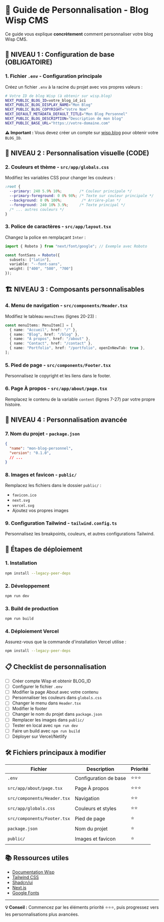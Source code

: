 # 🎨 Guide de Personnalisation - Blog Wisp CMS

Ce guide vous explique **concrètement** comment personnaliser votre blog Wisp CMS.

## 🎯 **NIVEAU 1 : Configuration de base (OBLIGATOIRE)**

### 1. **Fichier `.env` - Configuration principale**

Créez un fichier `.env` à la racine du projet avec vos propres valeurs :

```bash
# Votre ID de blog Wisp (à obtenir sur wisp.blog)
NEXT_PUBLIC_BLOG_ID=votre_blog_id_ici
NEXT_PUBLIC_BLOG_DISPLAY_NAME="Mon Blog"
NEXT_PUBLIC_BLOG_COPYRIGHT="Votre Nom"
NEXT_DEFAULT_METADATA_DEFAULT_TITLE="Mon Blog Personnel"
NEXT_PUBLIC_BLOG_DESCRIPTION="Description de mon blog"
NEXT_PUBLIC_BASE_URL="https://votre-domaine.com"
```

**⚠️ Important :** Vous devez créer un compte sur [wisp.blog](https://wisp.blog) pour obtenir votre `BLOG_ID`.

## 🎨 **NIVEAU 2 : Personnalisation visuelle (CODE)**

### 2. **Couleurs et thème - `src/app/globals.css`**

Modifiez les variables CSS pour changer les couleurs :

```css
:root {
  --primary: 240 5.9% 10%;        /* Couleur principale */
  --primary-foreground: 0 0% 98%; /* Texte sur couleur principale */
  --background: 0 0% 100%;         /* Arrière-plan */
  --foreground: 240 10% 3.9%;     /* Texte principal */
  /* ... autres couleurs */
}
```

### 3. **Police de caractères - `src/app/layout.tsx`**

Changez la police en remplaçant `Inter` :

```typescript
import { Roboto } from "next/font/google"; // Exemple avec Roboto

const fontSans = Roboto({ 
  subsets: ["latin"], 
  variable: "--font-sans",
  weight: ["400", "500", "700"]
});
```

## 🏗️ **NIVEAU 3 : Composants personnalisables**

### 4. **Menu de navigation - `src/components/Header.tsx`**

Modifiez le tableau `menuItems` (lignes 20-23) :

```typescript
const menuItems: MenuItem[] = [
  { name: "Accueil", href: "/" },
  { name: "Blog", href: "/blog" },
  { name: "À propos", href: "/about" },
  { name: "Contact", href: "/contact" },
  { name: "Portfolio", href: "/portfolio", openInNewTab: true },
];
```

### 5. **Pied de page - `src/components/Footer.tsx`**

Personnalisez le copyright et les liens dans le footer.

### 6. **Page À propos - `src/app/about/page.tsx`**

Remplacez le contenu de la variable `content` (lignes 7-27) par votre propre histoire.

## 📝 **NIVEAU 4 : Personnalisation avancée**

### 7. **Nom du projet - `package.json`**

```json
{
  "name": "mon-blog-personnel",
  "version": "0.1.0",
  // ...
}
```

### 8. **Images et favicon - `public/`**

Remplacez les fichiers dans le dossier `public/` :
- `favicon.ico`
- `next.svg`
- `vercel.svg`
- Ajoutez vos propres images

### 9. **Configuration Tailwind - `tailwind.config.ts`**

Personnalisez les breakpoints, couleurs, et autres configurations Tailwind.

## 🚀 **Étapes de déploiement**

### 1. **Installation**
```bash
npm install --legacy-peer-deps
```

### 2. **Développement**
```bash
npm run dev
```

### 3. **Build de production**
```bash
npm run build
```

### 4. **Déploiement Vercel**
Assurez-vous que la commande d'installation Vercel utilise :
```bash
npm install --legacy-peer-deps
```

## 📋 **Checklist de personnalisation**

- [ ] Créer compte Wisp et obtenir BLOG_ID
- [ ] Configurer le fichier `.env`
- [ ] Modifier la page About avec votre contenu
- [ ] Personnaliser les couleurs dans `globals.css`
- [ ] Changer le menu dans `Header.tsx`
- [ ] Modifier le footer
- [ ] Changer le nom du projet dans `package.json`
- [ ] Remplacer les images dans `public/`
- [ ] Tester en local avec `npm run dev`
- [ ] Faire un build avec `npm run build`
- [ ] Déployer sur Vercel/Netlify

## 🛠️ **Fichiers principaux à modifier**

| Fichier | Description | Priorité |
|---------|-------------|----------|
| `.env` | Configuration de base | ⭐⭐⭐ |
| `src/app/about/page.tsx` | Page À propos | ⭐⭐⭐ |
| `src/components/Header.tsx` | Navigation | ⭐⭐ |
| `src/app/globals.css` | Couleurs et styles | ⭐⭐ |
| `src/components/Footer.tsx` | Pied de page | ⭐ |
| `package.json` | Nom du projet | ⭐ |
| `public/` | Images et favicon | ⭐ |

## 📚 **Ressources utiles**

- [Documentation Wisp](https://wisp.blog/docs)
- [Tailwind CSS](https://tailwindcss.com/docs)
- [Shadcn/ui](https://ui.shadcn.com/)
- [Next.js](https://nextjs.org/docs)
- [Google Fonts](https://fonts.google.com/)

---

**💡 Conseil :** Commencez par les éléments priorité ⭐⭐⭐, puis progressez vers les personnalisations plus avancées.
